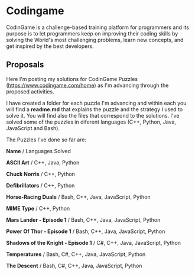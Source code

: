 # Codingame

CodinGame is a challenge-based training platform for programmers and its purpose is to let programmers keep on improving their coding skills by solving the World's most challenging problems, learn new concepts, and get inspired by the best developers.

## Proposals
Here I'm posting my solutions for CodinGame Puzzles (https://www.codingame.com/home) as I'm advancing through the proposed activities.

I have created a folder for each puzzle I'm advancing and within each you will find a **readme.md** that explains the puzzle and the strategy I used to solve it. You will find also the files that correspond to the solutions. I've solved some of the puzzles in diferent languages (C++, Python, Java, JavaScript and Bash). 

The Puzzles I've done so far are:

**Name** / Languages Solved 

**ASCII Art** / C++, Java, Python

**Chuck Norris** / C++, Python 

**Defibrillators** / C++, Python

**Horse-Racing Duals** / Bash, C++, Java, JavaScript, Python

**MIME Type** / C++, Python

**Mars Lander - Episode 1** / Bash, C++, Java, JavaScript, Python 

**Power Of Thor - Episode 1** / Bash, C++, Java, JavaScript, Python 

**Shadows of the Knight - Episode 1** / C#, C++, Java, JavaScript, Python

**Temperatures** / Bash, C#, C++, Java, JavaScript, Python

**The Descent** / Bash, C#, C++, Java, JavaScript, Python

